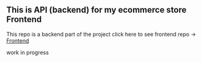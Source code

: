 ## This is API (backend) for my ecommerce store Frontend

This repo is a backend part of the project click here to see frontend repo -> <a href="https://github.com/maciek367/mern-ecommerce">Frontend</a>

work in progress